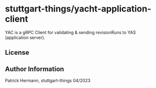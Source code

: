 # stuttgart-things/yacht-application-client

YAC is a gRPC Client for validating & sending revisionRuns to YAS (application server).

License
-------


Author Information
------------------

Patrick Hermann, stuttgart-things 04/2023
